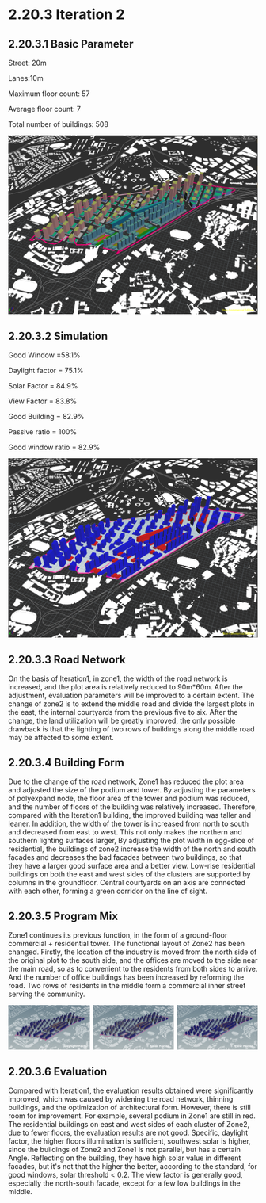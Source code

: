 # 2.20.3 Iteration 2

## 2.20.3.1 Basic Parameter

Street: 20m

Lanes:10m

Maximum floor count: 57

Average floor count: 7

Total number of buildings: 508

![gras](imgs/11.jpg)

## 2.20.3.2 Simulation 

Good Window =58.1% 

Daylight factor = 75.1%

Solar Factor = 84.9% 

View Factor = 83.8%

Good Building = 82.9%

Passive ratio = 100%

Good window ratio = 82.9%


![gras](imgs/6.jpg)

## 2.20.3.3 Road Network

On the basis of Iteration1, in zone1, the width of the road network is increased, and the plot area is relatively reduced to 90m*60m. After the adjustment, evaluation parameters will be improved to a certain extent. The change of zone2 is to extend the middle road and divide the largest plots in the east, the internal courtyards from the previous five to six. After the change, the land utilization will be greatly improved, the only possible drawback is that the lighting of two rows of buildings along the middle road may be affected to some extent.

## 2.20.3.4 Building Form

Due to the change of the road network, Zone1 has reduced the plot area and adjusted the size of the podium and tower. By adjusting the parameters of polyexpand node, the floor area of the tower and podium was reduced, and the number of floors of the building was relatively increased. Therefore, compared with the Iteration1 building, the improved building was taller and leaner. In addition, the width of the tower is increased from north to south and decreased from east to west. This not only makes the northern and southern lighting surfaces larger,
By adjusting the plot width in egg-slice of residential, the buildings of zone2 increase the width of the north and south facades and decreases the bad facades between two buildings, so that they have a larger good surface area and a better view. Low-rise residential buildings on both the east and west sides of the clusters are supported by columns in the groundfloor. Central courtyards on an axis are connected with each other, forming a green corridor on the line of sight.

## 2.20.3.5 Program Mix

Zone1 continues its previous function, in the form of a ground-floor commercial + residential tower. The functional layout of Zone2 has been changed. Firstly, the location of the industry is moved from the north side of the original plot to the south side, and the offices are moved to the side near the main road, so as to convenient to the residents from both sides to arrive. And the number of office buildings has been increased by reforming the road. Two rows of residents in the middle form a commercial inner street serving the community.

![gras](imgs/7.jpg)

## 2.20.3.6 Evaluation 

Compared with Iteration1, the evaluation results obtained were significantly improved, which was caused by widening the road network, thinning buildings, and the optimization of architectural form. However, there is still room for improvement. For example, several podium in Zone1 are still in red. The residential buildings on east and west sides of each cluster of Zone2, due to fewer floors, the evaluation results are not good. Specific, daylight factor, the higher floors illumination is sufficient, southwest solar is higher, since the buildings of Zone2 and Zone1 is not parallel, but has a certain Angle. Reflecting on the building, they have high solar value in different facades, but it's not that the higher the better, according to the standard, for good windows, solar threshold < 0.2. The view factor is generally good, especially the north-south facade, except for a few low buildings in the middle.
